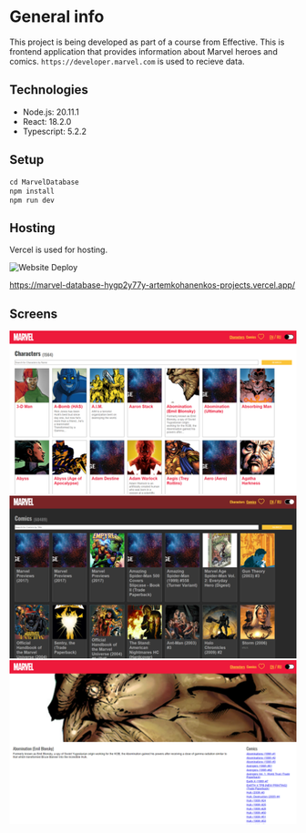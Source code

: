 # General info

This project is being developed as part of a course from Effective.
This is frontend application that provides information about Marvel heroes and comics. `https://developer.marvel.com` is used to recieve data.

## Technologies

- Node.js: 20.11.1
- React: 18.2.0
- Typescript: 5.2.2

## Setup

```
cd MarvelDatabase
npm install
npm run dev
```

## Hosting
Vercel is used for hosting.

![Website Deploy](https://deploy-badge.vercel.app/?url=https://marvel-database-hygp2y77y-artemkohanenkos-projects.vercel.app/&name=vercel)

https://marvel-database-hygp2y77y-artemkohanenkos-projects.vercel.app/


## Screens

<img src="sreens\1.png" width="600">

<img src="sreens\2.png" width="600">

<img src="sreens\3.png" width="600">